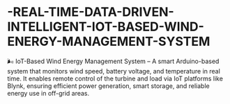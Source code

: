 # -REAL-TIME-DATA-DRIVEN-INTELLIGENT-IOT-BASED-WIND-ENERGY-MANAGEMENT-SYSTEM
🌬️ IoT-Based Wind Energy Management System – A smart Arduino-based system that monitors wind speed, battery voltage, and temperature in real time. It enables remote control of the turbine and load via IoT platforms like Blynk, ensuring efficient power generation, smart storage, and reliable energy use in off-grid areas.
